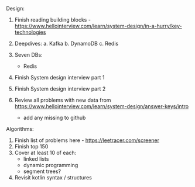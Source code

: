 Design:

1. Finish reading building blocks - https://www.hellointerview.com/learn/system-design/in-a-hurry/key-technologies
2. Deepdives:
    a. Kafka
    b. DynamoDB
    c. Redis

3. Seven DBs:
    - Redis

4. Finish System design interview part 1
5. Finish System design interview part 2

6. Review all problems with new data from https://www.hellointerview.com/learn/system-design/answer-keys/intro
    - add any missing to github

Algorithms:

1. Finish list of problems here - https://leetracer.com/screener
2. Finish top 150
3. Cover at least 10 of each:
    - linked lists
    - dynamic programming
    - segment trees?
4. Revisit kotlin syntax / structures